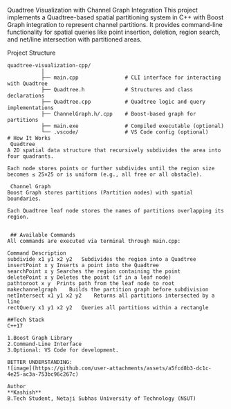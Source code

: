 Quadtree Visualization with Channel Graph Integration
This project implements a Quadtree-based spatial partitioning system in C++ with Boost Graph integration to represent channel partitions. It provides command-line functionality for spatial queries like point insertion, deletion, region search, and net/line intersection with partitioned areas.

 Project Structure
```text
quadtree-visualization-cpp/
           │
           ├── main.cpp               # CLI interface for interacting with Quadtree
           ├── Quadtree.h             # Structures and class declarations
           ├── Quadtree.cpp           # Quadtree logic and query implementations
           ├── ChannelGraph.h/.cpp    # Boost-based graph for partitions
           ├── main.exe               # Compiled executable (optional)
           └── .vscode/               # VS Code config (optional)
# How It Works
 Quadtree
A 2D spatial data structure that recursively subdivides the area into four quadrants.

Each node stores points or further subdivides until the region size becomes ≤ 25×25 or is uniform (e.g., all free or all obstacle).

 Channel Graph
Boost Graph stores partitions (Partition nodes) with spatial boundaries.

Each Quadtree leaf node stores the names of partitions overlapping its region.


 ## Available Commands
All commands are executed via terminal through main.cpp:

Command	Description
subdivide x1 y1 x2 y2	Subdivides the region into a Quadtree
insertPoint x y	Inserts a point into the Quadtree
searchPoint x y	Searches the region containing the point
deletePoint x y	Deletes the point (if in a leaf node)
pathtoroot x y	Prints path from the leaf node to root
makechannelgraph	Builds the partition graph before subdivision
netIntersect x1 y1 x2 y2	Returns all partitions intersected by a line
rectQuery x1 y1 x2 y2	Queries all partitions within a rectangle

##Tech Stack
C++17

1.Boost Graph Library
2.Command-Line Interface
3.Optional: VS Code for development.

BETTER UNDERSTANDING:
![image](https://github.com/user-attachments/assets/a5fcd8b3-dc1c-4e25-ac3a-753bc96c267c)

Author
**Kashish**
B.Tech Student, Netaji Subhas University of Technology (NSUT)

